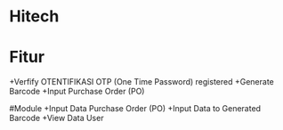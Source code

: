 # Hitech
# Fitur
  +Verfify OTENTIFIKASI OTP (One Time Password) registered
  +Generate Barcode
  +Input Purchase Order (PO)
 
#Module
  +Input Data Purchase Order (PO)
  +Input Data to Generated Barcode
  +View Data User
